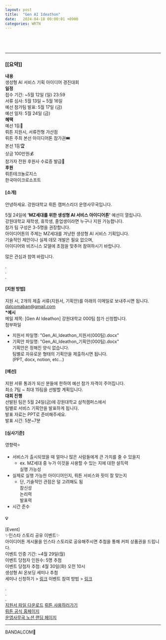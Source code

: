 ```yaml
---
layout: post
title:  "Gen AI Ideathon"
date:   2024-04-18 00:00:01 +0900
categories: WRTN
---
```


##  &nbsp;  

<!--
&nbsp; - space letter
img path = ~/bandalcom.github.io/posts_img/GitHub_Blog_Install/
img scale
small - width="40%" height="30%"
large - width="60%" height="40%"
-->
  
  



---
### \[\[요약\]\]
**내용**  
	생성형 AI 서비스 기획 아이디어 경진대회  
**일정**  
	접수 기간: ~5월 12일 (일) 23:59  
	서류 심사: 5월 13일 ~ 5월 16일  
	예선 참가팀 발표: 5월 17일 (금)  
	예선 일자: 5월 24일 (금)  
**혜택**  
	예선 1등🥇  
		뤼튼 지원시, 서류전형 가산점  
		뤼튼 주최 본선 아이디어톤 참가권🎟  
	본선 1등🏆  
		상금 100만원💰  
	참가자 전원 후원사 수료증 발급📜  
**후원**  
	뤼튼테크놀로지스  
	한국마이크로소프트  
  
  
#### \[소개\]  
안녕하세요. 강원대학교 뤼튼 캠퍼스리더 운영사무국입니다.  
  
5월 24일에 **'MZ세대를 위한 생성형 AI 서비스 아이디어톤'** 예선이 열립니다.   
강원대학교 재학생, 휴학생, 졸업생이라면 누구나 지원 가능합니다.  
참가 팀 구성은 3-5명을 권장합니다.  
아이디어톤의 주제는 MZ세대를 겨냥한 생성형 AI 서비스 기획입니다.  
기술적인 제안이나 실제 데모 개발은 필요 없으며,  
아이디어와 비즈니스 모델에 초점을 맞추어 참여하시기 바랍니다.  
  
많은 관심과 참여 바랍니다.  
  
.  
.  
.  
  
  
#### \[지원 방법\]  
지원 시, 2개의 제출 서류(지원서, 기획안)를 아래의 이메일로 보내주시면 됩니다.  
dalcomaban@gmail.com  
**\*예시**  
메일 제목: \[Gen AI Ideathon\] 강원대학교 000팀 참가 신청합니다.  
첨부파일  
- 지원서 파일명: "Gen_AI_Ideathon_지원서(000팀).docx"  
- 기획안 파일명: "Gen_AI_Ideathon_기획안(000팀).docx"  
	기획안은 정해진 양식 없습니다.  
	팀별로 자유로운 형태의 기획안을 제출하시면 됩니다.  
	(PPT, docx, notion, etc...)  
  
  
#### \[예선\]  
지원 서류 통과가 되신 분들에 한하여 예선 참가 자격이 주어집니다.  
최소 7팀 \~ 최대 15팀을 선발할 계획입니다.  
**대회 진행**  
	선발된 팀은 5월 24일(금)에 강원대학교 삼척캠퍼스에서  
	팀별로 서비스 기획안을 발표하게 됩니다.  
	발표 자료는 PPT로 준비해주세요.  
	발표 시간: 5분~7분  
#### \[심사기준\]  
영향력⭐  
- 서비스가 출시되었을 때 얼마나 많은 사람들에게 큰 가치를 줄 수 있을지  
    - ex. MZ세대 중 누가 이것을 사용할 수 있는 지에 대한 설득력  
실행 가능성  
- 실제로 실행 가능한 아이디어인지, 뤼튼 서비스와 핏이 잘 맞는지  
    - 단, 기술적인 관점은 덜 고려해도 됨  
참신성  
논리력  
발표력  
- 시간 준수  
  
  
#### 💡  
\[Event\]  
✨인스타 스토리 공유 이벤트✨  
아이디어톤 게시물을 인스타 스토리로 공유해주시면 추첨을 통해 커피 상품권을 드립니다.  
이벤트 인증 기간: ~4월 29일(월)  
이벤트 당첨자 인원수: 5명 추첨  
이벤트 당첨자 추첨: 4월 30일(화) 오전 10시  
	생성형 AI 온보딩 세미나 추첨  
	세미나 신청하기 > [링크](https://smore.im/form/xeuXKnpYjE)
	이벤트 참여 방법 > [링크](https://dalcomban.notion.site/Wrtn-at-KNU-bdfaa57e70744417a6bb772b53de9683?p=91d75cb073d14c7c9eee8296e6993f8a&pm=c)  
  
  
.  
.  
.  
[지원서 파일 다운로드](https://drive.google.com/file/d/1linY-z4Sdt7PpnNS10HvDrcIRrEwshgb/view?usp=sharing)
[뤼튼 사용하러가기](https://wrtn.ai/)  
[뤼튼 공식 홈페이지](https://wrtn.io/)  
[운영사무국 노션 랜딩 페이지](https://dalcomban.notion.site/Wrtn-at-KNU-bdfaa57e70744417a6bb772b53de9683)  
  
---  
  
BANDALCOM🐻